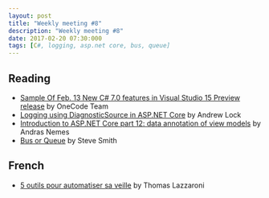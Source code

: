 ```yaml
---
layout: post
title: "Weekly meeting #8"
description: "Weekly meeting #8"
date: 2017-02-20 07:30:000
tags: [C#, logging, asp.net core, bus, queue]
--- 
```


## Reading
 
* [Sample Of Feb. 13 New C# 7.0 features in Visual Studio 15 Preview release](https://blogs.msdn.microsoft.com/onecode/2017/02/13/sample-of-feb-13-new-c-7-0-features-in-visual-studio-15-preview-release/) by OneCode Team
* [Logging using DiagnosticSource in ASP.NET Core](http://andrewlock.net/logging-using-diagnosticsource-in-asp-net-core/) by Andrew Lock
* [Introduction to ASP.NET Core part 12: data annotation of view models](https://dotnetcodr.com/2017/02/13/introduction-to-asp-net-core-part-12-data-annotation-of-view-models/) by Andras Nemes
* [Bus or Queue](http://ardalis.com/bus-or-queue) by Steve Smith

## French

* [5 outils pour automatiser sa veille](https://www.codeur.com/blog/5-outils-automatiser-veille/) by Thomas Lazzaroni